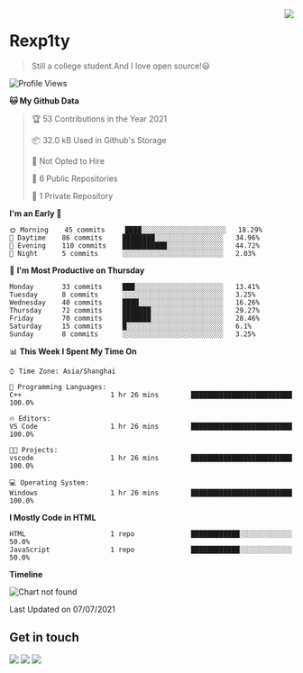 <a href="#">
<img align="right" src="https://github-readme-stats.vercel.app/api?username=rexp1ty&show_icons=true&hide_border=true">
</a>

# Rexp1ty
> Still a college student.And I love open source!😃  

<!--START_SECTION:waka-->
![Profile Views](http://img.shields.io/badge/Profile%20Views-0-blue)

**🐱 My Github Data** 

> 🏆 53 Contributions in the Year 2021
 > 
> 📦 32.0 kB Used in Github's Storage 
 > 
> 🚫 Not Opted to Hire
 > 
> 📜 6 Public Repositories 
 > 
> 🔑 1 Private Repository 
 > 
**I'm an Early 🐤** 

```text
🌞 Morning    45 commits     ████░░░░░░░░░░░░░░░░░░░░░   18.29% 
🌆 Daytime    86 commits     ████████░░░░░░░░░░░░░░░░░   34.96% 
🌃 Evening    110 commits    ███████████░░░░░░░░░░░░░░   44.72% 
🌙 Night      5 commits      ░░░░░░░░░░░░░░░░░░░░░░░░░   2.03%

```
📅 **I'm Most Productive on Thursday** 

```text
Monday       33 commits     ███░░░░░░░░░░░░░░░░░░░░░░   13.41% 
Tuesday      8 commits      ░░░░░░░░░░░░░░░░░░░░░░░░░   3.25% 
Wednesday    40 commits     ████░░░░░░░░░░░░░░░░░░░░░   16.26% 
Thursday     72 commits     ███████░░░░░░░░░░░░░░░░░░   29.27% 
Friday       70 commits     ███████░░░░░░░░░░░░░░░░░░   28.46% 
Saturday     15 commits     █░░░░░░░░░░░░░░░░░░░░░░░░   6.1% 
Sunday       8 commits      ░░░░░░░░░░░░░░░░░░░░░░░░░   3.25%

```


📊 **This Week I Spent My Time On** 

```text
⌚︎ Time Zone: Asia/Shanghai

💬 Programming Languages: 
C++                      1 hr 26 mins        █████████████████████████   100.0%

🔥 Editors: 
VS Code                  1 hr 26 mins        █████████████████████████   100.0%

🐱‍💻 Projects: 
vscode                   1 hr 26 mins        █████████████████████████   100.0%

💻 Operating System: 
Windows                  1 hr 26 mins        █████████████████████████   100.0%

```

**I Mostly Code in HTML** 

```text
HTML                     1 repo              ████████████░░░░░░░░░░░░░   50.0% 
JavaScript               1 repo              ████████████░░░░░░░░░░░░░   50.0%

```


**Timeline**

![Chart not found](https://raw.githubusercontent.com/rexp1ty/rexp1ty/master/charts/bar_graph.png) 


 Last Updated on 07/07/2021
<!--END_SECTION:waka-->


## Get in touch
[![](https://img.shields.io/badge/-https://zuertx.tk-0e83cd?style=flat-square&logo=Blogger&logoColor=fff)](https://zuertx.tk)
[![](https://img.shields.io/badge/-@zuertx-3db6f1?style=flat-square&logo=Telegram&logoColor=2ca5e0)](https://t.me/zuertx)
[![](https://img.shields.io/badge/-zuertx@gmail.com-911318?style=flat-square&logo=Gmail&logoColor=white&labelColor=c14438)](mailto:zuertx_at_gmail.com)
